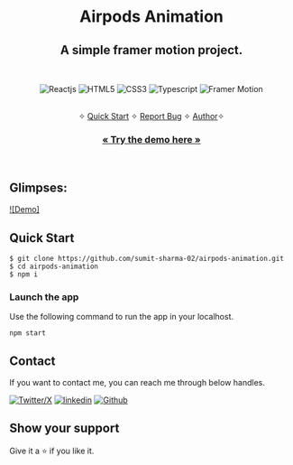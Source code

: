 <h1 align="center">Airpods Animation</h1> 

<h2 align="center">A simple framer motion project.</h2>

<br />
<p align="center">
    <img src="https://img.shields.io/badge/React-20232A?style=for-the-badge&logo=react&logoColor=61DAFB" alt="Reactjs" />
    <img src="https://img.shields.io/badge/HTML5-E34F26?style=for-the-badge&logo=html5&logoColor=white" alt="HTML5" />
    <img src="https://img.shields.io/badge/CSS3-1572B6?style=for-the-badge&logo=css3&logoColor=white" alt="CSS3" />
    <img src="https://img.shields.io/badge/TypeScript-1572B6?style=for-the-badge&logo=typescript&logoColor=white" alt="Typescript" />
    <img src="https://img.shields.io/badge/Framer Motion-FFFFFF?style=for-the-badge&logo=react-reveal&logoColor=000000" alt="Framer Motion" />
</p>

<p align="center"> 
    <br />&#10023;
    <a href="#Quick-Start">Quick Start</a>   &#10023;    
    <a href="https://github.com/sumit-sharma-02/airpods-animation/issues">Report Bug</a>   &#10023;
    <a href="#Contact">Author</a>&#10023;
  </p>
  
  <h3 align="center"><a href="https://airpods-animation.vercel.app/"><strong>« Try the demo here »</strong></a></h3>
  
<br />

## Glimpses:
[![Demo]](https://github.com/user-attachments/assets/1803708b-ef24-449e-a1d1-d80536f3881d)

## Quick Start

```shell
$ git clone https://github.com/sumit-sharma-02/airpods-animation.git
$ cd airpods-animation
$ npm i
```

### Launch the app 

Use the following command to run the app in your localhost.

```
npm start
```

## Contact
If you want to contact me, you can reach me through below handles.

[![Twitter/X](https://img.shields.io/badge/Sumit_Sharma-20232A?style=for-the-badge&logo=x&logoColor=white)](https://x.com/sumitsharma002/)
[![linkedin](https://img.shields.io/badge/Sumit_Sharma-0077B5?style=for-the-badge&logo=linkedin&logoColor=white)](https://www.linkedin.com/in/sumitsharma002/)
[![Github](https://img.shields.io/badge/Sumit_Sharma-20232A?style=for-the-badge&logo=Github&logoColor=white)](https://github.com/sumit-sharma-02/)

## Show your support

Give it a ⭐️ if you like it.

